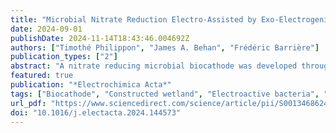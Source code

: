 ```yaml
---
title: "Microbial Nitrate Reduction Electro-Assisted by Exo-Electrogenic Reduction of Dioxygen with a Pseudomonas Dominated Cathodic Biofilm"
date: 2024-09-01
publishDate: 2024-11-14T18:43:46.004692Z
authors: ["Timothé Philippon", "James A. Behan", "Frédéric Barrière"]
publication_types: ["2"]
abstract: "A nitrate reducing microbial biocathode was developed through constant polarization at -0.5 V vs SCE using two types of inoculums: a pure culture of Thiobacillus denitrificans and water collected from the artificial wetland of Rampillon (France). The results show a clear increase of the nitrate removal efficiency for the Pilots with the natural water although no catalytic nitrate reduction can be evidenced by cyclic voltammetry. Further studies show a catalytic oxygen reduction through exo-electrogenic metabolism and a correlation between the cathode polarization at -0.5 V vs SCE and the nitrate remediation. 16S rRNA gene amplicon sequencing of the biofilm bacterial DNA shows a very large predominance of Pseudomonas, a genus that includes many species able to reduce nitrate and/or reduce dioxygen (O2) using electrons from a cathode. The increased nitrate reduction performance is hypothesized to arise from an indirect bioelectro-assistance that allows the emergence of local anoxic conditions caused by microbial endo-electrogenic pathway for oxygen reduction."
featured: true
publication: "*Electrochimica Acta*"
tags: ["Biocathode", "Constructed wetland", "Electroactive bacteria", "Nitrate", "Oxygen reduction", "Pseudomonas"]
url_pdf: "https://www.sciencedirect.com/science/article/pii/S0013468624008132"
doi: "10.1016/j.electacta.2024.144573"
---
```


